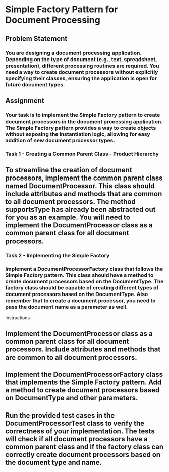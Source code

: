 # Simple Factory Pattern for Document Processing
## Problem Statement
### You are designing a document processing application. Depending on the type of document (e.g., text, spreadsheet, presentation), different processing routines are required. You need a way to create document processors without explicitly specifying their classes, ensuring the application is open for future document types.

## Assignment
### Your task is to implement the Simple Factory pattern to create document processors in the document processing application. The Simple Factory pattern provides a way to create objects without exposing the instantiation logic, allowing for easy addition of new document processor types.

### Task 1 - Creating a Common Parent Class - Product Hierarchy
## To streamline the creation of document processors, implement the common parent class named DocumentProcessor. This class should include attributes and methods that are common to all document processors. The method supportsType has already been abstracted out for you as an example. You will need to implement the DocumentProcessor class as a common parent class for all document processors.

### Task 2 - Implementing the Simple Factory
### Implement a DocumentProcessorFactory class that follows the Simple Factory pattern. This class should have a method to create document processors based on the DocumentType. The factory class should be capable of creating different types of document processors based on the DocumentType. Also remember that to create a document processor, you need to pass the document name as a parameter as well.

Instructions
## Implement the DocumentProcessor class as a common parent class for all document processors. Include attributes and methods that are common to all document processors.

## Implement the DocumentProcessorFactory class that implements the Simple Factory pattern. Add a method to create document processors based on DocumentType and other parameters.

## Run the provided test cases in the DocumentProcessorTest class to verify the correctness of your implementation. The tests will check if all document processors have a common parent class and if the factory class can correctly create document processors based on the document type and name.